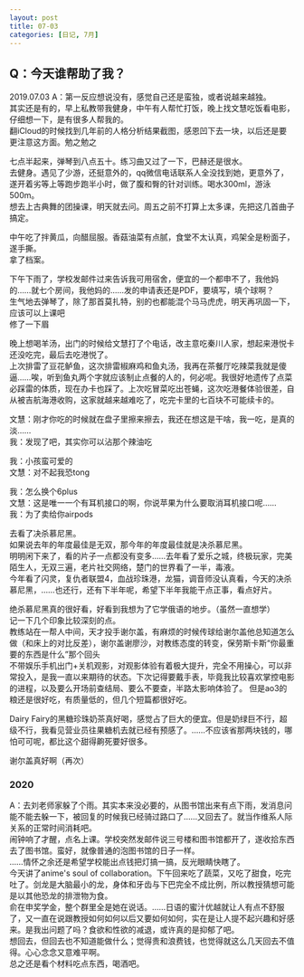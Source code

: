 ```yaml
---
layout: post
title: 07-03
categories: [日记, 7月]
---
```

## Q：今天谁帮助了我？  
2019.07.03
A：第一反应想说没有，感觉自己还是蛮独，或者说越来越独。  
其实还是有的，早上私教带我健身，中午有人帮忙打饭，晚上找文慧吃饭看电影，仔细想一下，是有很多人帮我的。  
翻iCloud的时候找到几年前的人格分析结果截图，感恩凹下去一块，以后还是要更注意这方面。勉之勉之  

七点半起来，弹琴到八点五十。练习曲又过了一下，巴赫还是很水。  
去健身。遇见了少游，还挺意外的，qq微信电话联系人全没找到她，更意外了，遂开着劣等上等跑步跑半小时，做了腹和臀的针对训练。喝水300ml，游泳500m。  
想去上古典舞的团操课，明天就去问。周五之前不打算上太多课，先把这几首曲子搞定。  

中午吃了拌黄瓜，向醋屈服。香菇油菜有点腻，食堂不太认真，鸡架全是粉面子，遂手撕。  
拿了档案。  

下午下雨了，学校发邮件过来告诉我可用宿舍，便宜的一个都申不了，我他妈的……就七个房间，我他妈的……发的申请表还是PDF，要填写，填个球啊？  
生气地去弹琴了，除了那首莫扎特，别的也都能混个马马虎虎，明天再巩固一下，应该可以上课吧  
修了一下眉  

晚上想喝羊汤，出门的时候给文慧打了个电话，改主意吃秦川人家，想起来港悦卡还没吃完，最后去吃港悦了。  
上次排雷了豆花鲈鱼，这次排雷椒麻鸡和鱼丸汤，我再在茶餐厅吃辣菜我就是傻逼……唉，听到鱼丸两个字就应该制止点餐的人的，何必呢。我很好地遗传了点菜必踩雷的体质，现在办卡也踩了。上次吃冒菜吃出苍蝇，这次吃港餐体验很差，自从被吉航海港收购，这家就越来越难吃了，吃完卡里的七百块不可能续卡的。  

文慧：刚才你吃的时候就在盘子里擦来擦去，我还在想这是干啥，我一吃，是真的淡……  
我：发现了吧，其实你可以沾那个辣油吃  

我：小孩蛮可爱的  
文慧：对不起我恐tong  

我：怎么换个6plus  
文慧：这是唯一一个有耳机接口的啊，你说苹果为什么要取消耳机接口呢……  
我：为了卖给你airpods  

去看了决杀慕尼黑。  
如果说去年的年度最佳是无双，那今年的年度最佳就是决杀慕尼黑。  
明明闲下来了，看的片子一点都没有变多……去年看了爱乐之城，终极玩家，完美陌生人，无双三遍，老片社交网络，楚门的世界看了一半，毒液。  
今年看了闪灵，复仇者联盟4，血战珍珠港，龙猫，调音师没认真看，今天的决杀慕尼黑，……也还行，还有下半年呢，希望下半年我能干点正事，看点好片。  

绝杀慕尼黑真的很好看，好看到我想为了它学俄语的地步。（虽然一直想学）  
记一下几个印象比较深刻的点。  
教练站在一帮人中间，天才投手谢尔盖，有麻烦的时候传球给谢尔盖他总知道怎么做（和床上的对比反差），谢尔盖谢廖沙，对教练态度的转变，保劳斯卡斯“你最重要的东西是什么”那个回头  
不带娱乐手机出门+关机观影，对观影体验有着极大提升，完全不用操心，可以非常投入，是我一直以来期待的状态。下次记得要戴手表，毕竟我比较喜欢掌控电影的进程，以及要么开场前查结局、要么不要查，半路太影响体验了。
但是ao3的粮还是很好吃，有质量低的，但几个短篇都很好吃。  

Dairy Fairy的黑糖珍珠奶茶真好喝，感觉占了巨大的便宜。但是奶绿巨不行，超级不行，我看见营业员往果糖机去就已经有预感了。……不应该省那两块钱的，哪怕可可呢，都比这个甜得齁死要好很多。  

谢尔盖真好啊（再次）  

### 2020
A：去刘老师家躲了个雨。其实本来没必要的，从图书馆出来有点下雨，发消息问能不能去躲一下，被回复的时候我已经骑过路口了……又回去了。就当作维系人际关系的正常时间消耗吧。  
闹钟响了才醒，点名上课。学校突然发邮件说三号楼和图书馆都开了，遂收拾东西去了图书馆。蛮好，就像普通的泡图书馆的日子一样。  
……情怀之余还是希望学校能出点钱把灯搞一搞，反光眼睛快瞎了。  
今天讲了anime's soul of collaboration。下午回来吃了蔬菜，又吃了甜食，吃完吐了。剑龙是大脑最小的龙，身体和牙齿与下巴完全不成比例，所以教授猜想可能是以其他恐龙的排泄物为食。  
俞在申奖学金，整个群里全是她在说话。……日语的蜜汁优越就让人有点不舒服了，又一直在说跟教授如何如何以后又要如何如何，实在是让人提不起兴趣和好感来。是我出问题了吗？食欲和性欲的减退，或许真的是抑郁了吧。  
想回去，但回去也不知道能做什么；觉得贵和浪费钱，也觉得就这么几天回去不值得。心心念念又意难平啊。  
总之还是看个材料吃点东西，喝酒吧。
